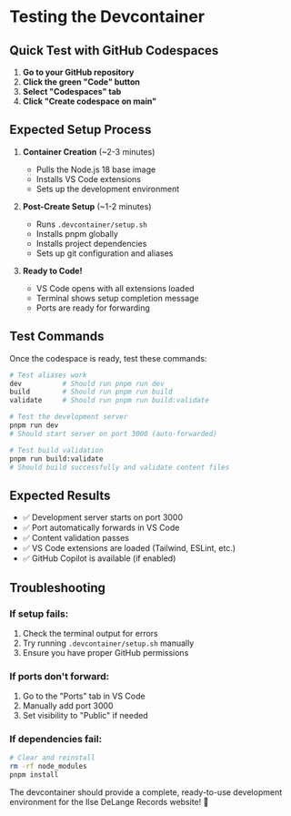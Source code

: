 # Testing the Devcontainer

## Quick Test with GitHub Codespaces

1. **Go to your GitHub repository**
2. **Click the green "Code" button**
3. **Select "Codespaces" tab**
4. **Click "Create codespace on main"**

## Expected Setup Process

1. **Container Creation** (~2-3 minutes)
   - Pulls the Node.js 18 base image
   - Installs VS Code extensions
   - Sets up the development environment

2. **Post-Create Setup** (~1-2 minutes)
   - Runs `.devcontainer/setup.sh`
   - Installs pnpm globally
   - Installs project dependencies
   - Sets up git configuration and aliases

3. **Ready to Code!**
   - VS Code opens with all extensions loaded
   - Terminal shows setup completion message
   - Ports are ready for forwarding

## Test Commands

Once the codespace is ready, test these commands:

```bash
# Test aliases work
dev          # Should run pnpm run dev
build        # Should run pnpm run build
validate     # Should run pnpm run build:validate

# Test the development server
pnpm run dev
# Should start server on port 3000 (auto-forwarded)

# Test build validation
pnpm run build:validate
# Should build successfully and validate content files
```

## Expected Results

- ✅ Development server starts on port 3000
- ✅ Port automatically forwards in VS Code
- ✅ Content validation passes
- ✅ VS Code extensions are loaded (Tailwind, ESLint, etc.)
- ✅ GitHub Copilot is available (if enabled)

## Troubleshooting

### If setup fails:
1. Check the terminal output for errors
2. Try running `.devcontainer/setup.sh` manually
3. Ensure you have proper GitHub permissions

### If ports don't forward:
1. Go to the "Ports" tab in VS Code
2. Manually add port 3000
3. Set visibility to "Public" if needed

### If dependencies fail:
```bash
# Clear and reinstall
rm -rf node_modules
pnpm install
```

The devcontainer should provide a complete, ready-to-use development environment for the Ilse DeLange Records website! 🎉
